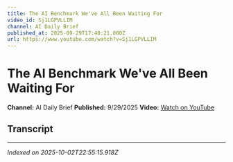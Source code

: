 ```yaml
---
title: The AI Benchmark We've All Been Waiting For
video_id: Sj1LGPVLLIM
channel: AI Daily Brief
published_at: 2025-09-29T17:40:21.000Z
url: https://www.youtube.com/watch?v=Sj1LGPVLLIM
---
```


# The AI Benchmark We've All Been Waiting For

**Channel:** AI Daily Brief
**Published:** 9/29/2025
**Video:** [Watch on YouTube](https://www.youtube.com/watch?v=Sj1LGPVLLIM)

## Transcript



---

*Indexed on 2025-10-02T22:55:15.918Z*
